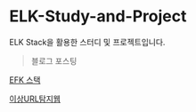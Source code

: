 # ELK-Study-and-Project
ELK Stack을 활용한 스터디 및 프로젝트입니다.

> 블로그 포스팅


[EFK 스택](https://jongwon0280.github.io/dataengineering/EFK-FluentD-Opensearch-Open-DashBoard-%EB%A1%9C%EA%B7%B8%EC%88%98%EC%A7%91/)


[이상URL탐지웹](https://jongwon0280.github.io/project/ELK-MalURL/)
